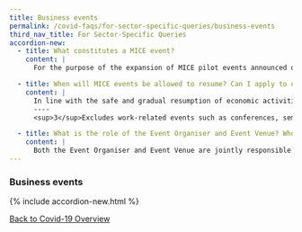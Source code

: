 ```yaml
---
title: Business events
permalink: /covid-faqs/for-sector-specific-queries/business-events
third_nav_title: For Sector-Specific Queries
accordion-new:
  - title: What constitutes a MICE event?
    content: |
      For the purpose of the expansion of MICE pilot events announced on 7 September 2020, MICE events refer to business-oriented meetings, incentives, conferences and exhibitions which excludes work-related events such as conferences, seminars, corporate retreats, Annual General Meetings (AGMs) and Extraordinary General Meetings (EGMs) that are targeted at internal audiences such as employees as well as other events which are predominantly social in nature. For more information, please refer [here](https://www.stb.gov.sg/content/stb/en/home-pages/faq-on-covid-19.html){:target="_blank"}.

  - title: When will MICE events be allowed to resume? Can I apply to do so?
    content: |
      In line with the safe and gradual resumption of economic activities in Singapore, the Singapore Tourism Board (STB) will start accepting applications for organisers to pilot Meetings, Incentives, Conventions and Exhibitions (MICE)<sup>3</sup> events of up to 250 attendees from 1 October 2020. STB and the Ministry of Trade and Industry (MTI) will review all MICE event proposals, and event organisers may proceed only upon obtaining MTI’s approval.  For more information on the application procedure, please refer [here](https://www.stb.gov.sg/content/stb/en/home-pages/faq-on-covid-19.html){:target="_blank"}.
      ----
      <sup>3</sup>Excludes work-related events such as conferences, seminars, corporate retreats, Annual General Meetings (AGMs) and Extraordinary General Meetings (EGMs) targeted at internal audience including employees.  

  - title: What is the role of the Event Organiser and Event Venue? Who would be penalised if Safe Management Measures (SMMs) are contravened?
    content: |    
      Both the Event Organiser and Event Venue are jointly responsible for the events taking place under their purview. If SMMs are contravened, Enforcement Officers will investigate the facts and circumstances to determine which party is liable, or if both parties are liable.   
---
```


### Business events

{% include accordion-new.html %}

[Back to Covid-19 Overview](/covid/)
